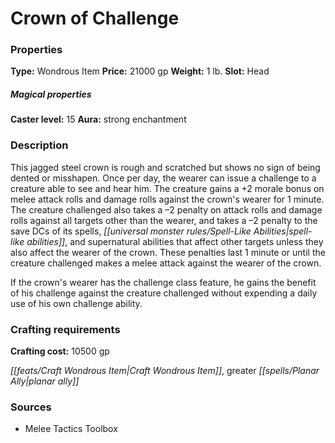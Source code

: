 ﻿---
Title: "Crown of Challenge"
Type: "Wondrous Item"
Price: "21000 gp"
Weight: "1 lb."
Slot: "Head"
Caster level: "15"
Aura: "strong enchantment"
Description: |
  "This jagged steel crown is rough and scratched but shows no sign of being dented or misshapen. Once per day, the wearer can issue a challenge to a creature able to see and hear him. The creature gains a +2 morale bonus on melee attack rolls and damage rolls against the crown's wearer for 1 minute. The creature challenged also takes a –2 penalty on attack rolls and damage rolls against all targets other than the wearer, and takes a –2 penalty to the save DCs of its spells, spell-like abilities, and supernatural abilities that affect other targets unless they also affect the wearer of the crown. These penalties last 1 minute or until the creature challenged makes a melee attack against the wearer of the crown.
  If the crown's wearer has the challenge class feature, he gains the benefit of his challenge against the creature challenged without expending a daily use of his own challenge ability."
Crafting cost: "10500 gp"
Sources: "['Melee Tactics Toolbox']"
---

# Crown of Challenge

### Properties

**Type:** Wondrous Item **Price:** 21000 gp **Weight:** 1 lb. **Slot:** Head

##### Magical properties

**Caster level:** 15 **Aura:** strong enchantment

### Description

This jagged steel crown is rough and scratched but shows no sign of being dented or misshapen. Once per day, the wearer can issue a challenge to a creature able to see and hear him. The creature gains a +2 morale bonus on melee attack rolls and damage rolls against the crown's wearer for 1 minute. The creature challenged also takes a –2 penalty on attack rolls and damage rolls against all targets other than the wearer, and takes a –2 penalty to the save DCs of its spells, _[[universal monster rules/Spell-Like Abilities|spell-like abilities]]_, and supernatural abilities that affect other targets unless they also affect the wearer of the crown. These penalties last 1 minute or until the creature challenged makes a melee attack against the wearer of the crown.

If the crown's wearer has the challenge class feature, he gains the benefit of his challenge against the creature challenged without expending a daily use of his own challenge ability.

### Crafting requirements

**Crafting cost:** 10500 gp

_[[feats/Craft Wondrous Item|Craft Wondrous Item]]_, greater _[[spells/Planar Ally|planar ally]]_

### Sources

* Melee Tactics Toolbox